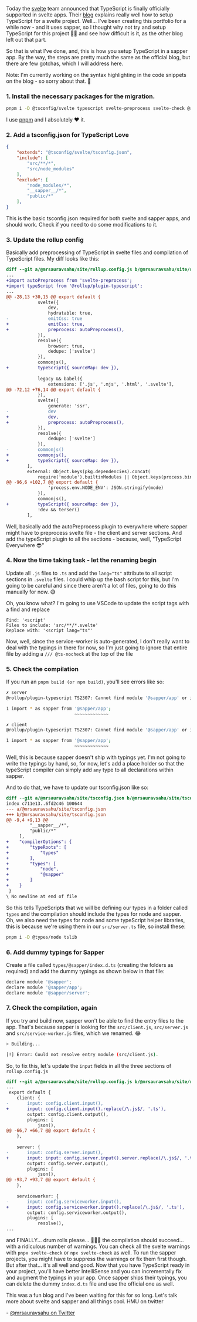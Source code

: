 Today the [svelte](https://svelte.dev) team announced that TypeScript is finally officially supported in svelte apps. Their [blog](https://svelte.dev/blog/svelte-and-typescript) explains really well how to setup TypeScript for a svelte project. Well... I've been creating this portfolio for a while now - and it uses sapper, so I thought why not try and setup TypeScript for this project 🤷‍♂️ and see how difficult is it, as the other blog left out that part. 

So that is what I've done, and, this is how you setup TypeScript in a sapper app. By the way, the steps are pretty much the same as the official blog, but there are few gotchas, which I will address here.

Note: I'm currently working on the syntax highlighting in the code snippets on the blog - so sorry about that. 🙂

### 1. Install the necessary packages for the migration. 

```bash
pnpm i -D @tsconfig/svelte typescript svelte-preprocess svelte-check @rollup/plugin-typescript
```

I use [pnpm](https://pnpm.js.org/) and I absolutely ❤️ it.

### 2. Add a tsconfig.json for TypeScript Love

```json
{
    "extends": "@tsconfig/svelte/tsconfig.json",
    "include": [
        "src/**/*",
        "src/node_modules"
    ],
    "exclude": [
        "node_modules/*",
        "__sapper__/*",
        "public/*"
    ],
}
```
This is the basic tsconfig.json required for both svelte and sapper apps, and should work. Check if you need to do some modifications to it.


### 3. Update the rollup config
Basically add preprocessing of TypeScript in svelte files and compilation of TypeScript files. My diff looks like this:

```diff
diff --git a/@mrsauravsahu/site/rollup.config.js b/@mrsauravsahu/site/rollup.config.js
...
+import autoPreprocess from 'svelte-preprocess';
+import typeScript from '@rollup/plugin-typescript';
...
@@ -28,13 +30,15 @@ export default {
 			svelte({
 				dev,
 				hydratable: true,
-				emitCss: true
+				emitCss: true,
+				preprocess: autoPreprocess(),
 			}),
 			resolve({
 				browser: true,
 				dedupe: ['svelte']
 			}),
 			commonjs(),
+			typeScript({ sourceMap: dev }),
 
 			legacy && babel({
 				extensions: ['.js', '.mjs', '.html', '.svelte'],
@@ -72,12 +76,14 @@ export default {
 			}),
 			svelte({
 				generate: 'ssr',
-				dev
+				dev,
+				preprocess: autoPreprocess(),
 			}),
 			resolve({
 				dedupe: ['svelte']
 			}),
-			commonjs()
+			commonjs(),
+			typeScript({ sourceMap: dev }),
 		],
 		external: Object.keys(pkg.dependencies).concat(
 			require('module').builtinModules || Object.keys(process.binding('natives'))
@@ -96,6 +102,7 @@ export default {
 				'process.env.NODE_ENV': JSON.stringify(mode)
 			}),
 			commonjs(),
+			typeScript({ sourceMap: dev }),
 			!dev && terser()
 		],
```

Well, basically add the autoPreprocess plugin to everywhere where sapper might have to preprocess svelte file - the client and server sections. And add the typeScript plugin to all the sections - because, well, "TypeScript Everywhere 😎"

### 4. Now the time taking task - let the renaming begin
Update all `.js` files to `.ts` and add the `lang="ts"` attribute to all script sections in `.svelte` files. I could whip up the bash script for this, but I'm going to be careful and since there aren't a lot of files, going to do this manually for now. 😅

Oh, you know what? I'm going to use VSCode to update the script tags with a find and replace
```
Find: '<script'
Files to include: 'src/**/*.svelte'
Replace with: '<script lang="ts"'
```

Now, well, since the service-worker is auto-generated, I don't really want to deal with the typings in there for now, so I'm just going to ignore that entire file by adding a `/// @ts-nocheck` at the top of the file

### 5. Check the compilation

If you run an `pnpm build (or npm build)`, you'll see errors like so:

```bash
✗ server
@rollup/plugin-typescript TS2307: Cannot find module '@sapper/app' or its corresponding type declarations.

1 import * as sapper from '@sapper/app';
                          ~~~~~~~~~~~~~

✗ client
@rollup/plugin-typescript TS2307: Cannot find module '@sapper/app' or its corresponding type declarations.

1 import * as sapper from '@sapper/app';
                          ~~~~~~~~~~~~~
```

Well, this is because sapper doesn't ship with typings yet. I'm not going to write the typings by hand, so, for now, let's add a place holder so that the typeScript compiler can simply add `any` type to all declarations within sapper.

And to do that, we have to update our tsconfig.json like so:

```diff
diff --git a/@mrsauravsahu/site/tsconfig.json b/@mrsauravsahu/site/tsconfig.json
index c711e13..6fd2c46 100644
--- a/@mrsauravsahu/site/tsconfig.json
+++ b/@mrsauravsahu/site/tsconfig.json
@@ -9,4 +9,13 @@
         "__sapper__/*",
         "public/*"
     ],
+    "compilerOptions": {
+        "typeRoots": [
+            "types"
+        ],
+        "types": [
+            "node",
+            "@sapper"
+        ]
+    }
 }
\ No newline at end of file

```

So this tells TypeScripts that we will be defining our types in a folder called `types` and the compilation should include the types for node and sapper. Oh, we also need the types for node and some typeScript helper libraries, this is because we're using them in our `src/server.ts` file, so install these:

```bash
pnpm i -D @types/node tslib
```

### 6. Add dummy typings for Sapper

Create a file called `types/@sapper/index.d.ts` (creating the folders as required) and add the dummy typings as shown below in that file:

```js
declare module '@sapper';
declare module '@sapper/app';
declare module '@sapper/server';
```

### 7. Check the compilation, again

If you try and build now, sapper won't be able to find the entry files to the app. That's because sapper is looking for the `src/client.js`, `src/server.js` and `src/service-worker.js` files, which we renamed. 😂

```bash
> Building...

[!] Error: Could not resolve entry module (src/client.js).
```

So, to fix this, let's update the `input` fields in all the three sections of `rollup.config.js`

```diff
diff --git a/@mrsauravsahu/site/rollup.config.js b/@mrsauravsahu/site/rollup.config.js
...
 export default {
 	client: {
-		input: config.client.input(),
+		input: config.client.input().replace(/\.js$/, '.ts'),
 		output: config.client.output(),
 		plugins: [
 			json(),
@@ -66,7 +66,7 @@ export default {
 	},
 
 	server: {
-		input: config.server.input(),
+		input: input: config.server.input().server.replace(/\.js$/, '.ts'),
 		output: config.server.output(),
 		plugins: [
 			json(),
@@ -93,7 +93,7 @@ export default {
 	},
 
 	serviceworker: {
-		input: config.serviceworker.input(),
+		input: config.serviceworker.input().replace(/\.js$/, '.ts'),
 		output: config.serviceworker.output(),
 		plugins: [
 			resolve(),
...
```

and FINALLY... drum rolls please... 🥁🥁🥁 the compilation should succeed... with a ridiculous number of warnings. You can check all the svelte warnings with `pnpx svelte-check` or `npx svelte-check` as well. To run the sapper projects, you might have to suppress the warnings or fix them first though. But after that... it's all well and good. Now that you have TypeScript ready in your project, you'll have better IntelliSense and you can incrementally fix and augment the typings in your app. Once sapper ships their typings, you can delete the dummy `index.d.ts` file and use the official one as well.

This was a fun blog and I've been waiting for this for so long. Let's talk more about svelte and sapper and all things cool. HMU on twitter


\- [@mrsauravsahu on Twitter](https://twitter.com/mrsauravsahu)
